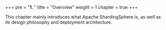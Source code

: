 +++
pre = "<b>1. </b>"
title = "Overview"
weight = 1
chapter = true
+++

This chapter mainly introduces what Apache ShardingSphere is, as well as its design philosophy and deployment architecture.
